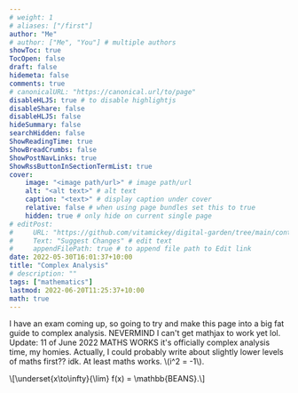 ```yaml
---
# weight: 1
# aliases: ["/first"]
author: "Me"
# author: ["Me", "You"] # multiple authors
showToc: true
TocOpen: false
draft: false
hidemeta: false
comments: true
# canonicalURL: "https://canonical.url/to/page"
disableHLJS: true # to disable highlightjs
disableShare: false
disableHLJS: false
hideSummary: false
searchHidden: false
ShowReadingTime: true
ShowBreadCrumbs: false
ShowPostNavLinks: true
ShowRssButtonInSectionTermList: true
cover:
    image: "<image path/url>" # image path/url
    alt: "<alt text>" # alt text
    caption: "<text>" # display caption under cover
    relative: false # when using page bundles set this to true
    hidden: true # only hide on current single page
# editPost:
#     URL: "https://github.com/vitamickey/digital-garden/tree/main/content"
#     Text: "Suggest Changes" # edit text
#     appendFilePath: true # to append file path to Edit link
date: 2022-05-30T16:01:37+10:00
title: "Complex Analysis"
# description: ""
tags: ["mathematics"]
lastmod: 2022-06-20T11:25:37+10:00
math: true
---
```


I have an exam coming up, so going to try and make this page into a big fat guide to complex analysis. NEVERMIND I can't get mathjax to work yet lol. Update: 11 of June 2022 MATHS WORKS it's officially complex analysis time, my homies. Actually, I could probably write about slightly lower levels of maths first?? idk. At least maths works. \\(i^2 = -1\\). 

\\[\underset{x\to\infty}{\lim} f(x) = \mathbb{BEANS}.\\]